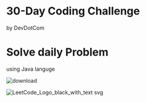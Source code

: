 
# 30-Day Coding Challenge
by
DevDotCom

# Solve daily  Problem 
using  Java languge 




![download](https://user-images.githubusercontent.com/105142693/235484282-2bf4d9a4-1159-4b72-93ea-3718e1487dcc.jpeg)


![LeetCode_Logo_black_with_text svg](https://user-images.githubusercontent.com/105142693/235484425-b095a686-ac91-4888-8bc2-4e7421859a93.png)


